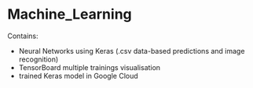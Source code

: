 # Machine_Learning

Contains:

- Neural Networks using Keras (.csv data-based predictions and image recognition)
- TensorBoard multiple trainings visualisation 
- trained Keras model in Google Cloud
